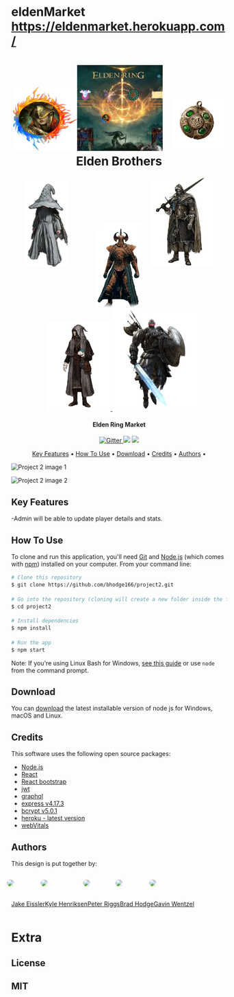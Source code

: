 # eldenMarket <u> https://eldenmarket.herokuapp.com/</u>

<html>
<body>

<h1 align="center" style="positiion: relative;">
<img src="./client/src/assets/images/elden-login.png" style="position:; width: 150px; height: 150px;>
  <br>
  <a href="https://placeholder.com"><img src="client\src\assets\images\project3readmeimage.png" alt="eldenRing" width="200"></a>
<img src="./client/src/assets/images/talisman.png" style="margin-left: 15px;margin-bottom: 5px; width: 125px; height: 125px;>

  <h1 align="center">Elden Brothers</h1>
  
  
  <div row align="center">
  <div style="display: inline-block" style="max-width: 50%; max-height: 50%;">
  <a href="https://www.github.com/gwentzel26">
  <img src="client\src\assets\images\witch.png" alt="eldenRing" width="105" style="margin-right: 45px">
  </a>
  </div>
  <div style="display: inline-block" style="max-width: 50%; max-height: 50%;">
  <a href="http://github.com/bhodge166">
  <img align="center" src="client\src\assets\images\Elden-Ring-Crucible-Set.png" alt="eldenRing" width="105" style="margin-left: 15px">
  </a>
  </div>
<div style="display: inline-block" style="max-width: 50%; max-height: 50%;">
  <a href="http://github.com/par92">
  <img src="client\src\assets\images\ER_Class_Vagabond.png" alt="eldenRing" width="150" style="margin-left: 15px">
  </a>
</div>
  <a href="http://github.com/bhodge166">
  <img src="client\src\assets\images\ER_Class_Astrologer.png" alt="eldenRing" width="150" style="margin-left: 15px">
  </a>
  <div style="display: inline-block" style="max-width: 50%; max-height: 50%;">
  <a href="http://github.com/starbjornx">
  <img src="client\src\assets\images\knightmerch.png" alt="eldenRing" width="200">
  </a>
</div>
  </div>
  
</h1>

<h4 align="center">Elden Ring Market</h4>

<p align="center">
  <a href="https://badge.fury.io/js/electron-markdownify">
    <img src="https://badge.fury.io/js/electron-markdownify.svg"
         alt="Gitter">
  </a>
  <a href="https://gitter.im/amitmerchant1990/electron-markdownify"><img src="https://badges.gitter.im/amitmerchant1990/electron-markdownify.svg"></a>
  <a href="https://saythanks.io/to/khenriksenbootcamp@gmail.com">
      <img src="https://img.shields.io/badge/SayThanks.io-%E2%98%BC-1EAEDB.svg">
  </a>
</p>

<p align="center">
  <a href="#key-features">Key Features</a> •
  <a href="#how-to-use">How To Use</a> •
  <a href="#download">Download</a> •
  <a href="#credits">Credits</a> •
  <a href="#authors">Authors</a> •
  
</p>

![Project 2 image 1](./client/src/assets/images/project3.png)

![Project 2 image 2](./public/images/PROJECT%202%20WIREFRAME2.png)

## Key Features

-Admin will be able to update player details and stats.

## How To Use

To clone and run this application, you'll need [Git](https://git-scm.com) and [Node.js](https://nodejs.org/en/download/) (which comes with [npm](http://npmjs.com)) installed on your computer. From your command line:

```bash
# Clone this repository
$ git clone https://github.com/bhodge166/project2.git

# Go into the repository (cloning will create a new folder inside the folder you are in so "LS" and see what the name is CD into that file name and then follow remaining instructions.)
$ cd project2

# Install dependencies
$ npm install

# Run the app
$ npm start
```

Note: If you're using Linux Bash for Windows, [see this guide](https://www.howtogeek.com/261575/how-to-run-graphical-linux-desktop-applications-from-windows-10s-bash-shell/) or use `node` from the command prompt.

## Download

You can [download](https://nodejs.org/en/download/) the latest installable version of node js for Windows, macOS and Linux.

## Credits

This software uses the following open source packages:

- [Node.js](https://nodejs.org/)
- [React](https://www.npmjs.com/package/react)
- [React bootstrap](https://www.npmjs.com/package/react-bootstrap)
- [jwt](https://www.npmjs.com/package/jwt)
- [graphql](https://www.npmjs.com/package/graphql)
- [express v4.17.3](https://www.npmjs.com/package/express)
- [bcrypt v5.0.1](https://www.npmjs.com/package/bcrypt)
- [heroku - latest version](https://www.heroku.com)
- [webVitals](https://www.npmjs.com/package/web-vitals-react-hook)

## Authors

This design is put together by:

<div style = "display: flex; flex-wrap: wrap">

<div>
<img style= "width: 120px; border-radius:255px; position: relative; right: 25px;padding: 15px" src = "https://avatars.githubusercontent.com/u/97546861?v=4">

[Jake Eissler](http://github.com/jakeeis24)

</div>

<div>
<img style = "width: 120px; border-radius:255px; position: relative; right: 25px;padding: 15px" src="https://avatars.githubusercontent.com/u/97247627?v=4">

[Kyle Henriksen](http://github.com/starbjornx)

</div>

<div>
<img style= "width: 120px; border-radius:255px; position: relative; right: 25px;padding: 15px" src="https://avatars.githubusercontent.com/u/97469705?v=4">

[Peter Riggs](http://github.com/par92)

</div>

<div>
<img style= "width: 120px; border-radius:255px; position: relative; right: 25px;padding: 15px" src="https://avatars.githubusercontent.com/u/97480322?v=4">

[Brad Hodge](http://github.com/bhodge166)

</div>
<div>
<img style ="width: 120px; border-radius:255px; position: relative; right: 25px;padding: 15px" src="https://avatars.githubusercontent.com/u/97920628?v=4">

[Gavin Wentzel]()

</div>
</div>

# Extra

## License

## MIT

</body>
</html>
